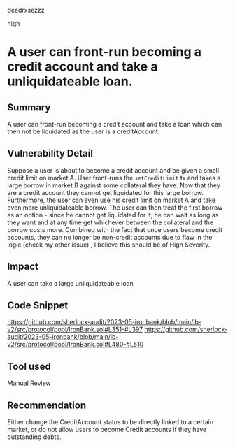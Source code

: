 deadrxsezzz

high

# A user can front-run becoming a credit account and take a unliquidateable loan.

## Summary
A user can front-run becoming a credit account and take a loan which can then not be liquidated as the user is a creditAccount. 

## Vulnerability Detail
Suppose a user is about to become a credit account and be given a small credit limit on market A. User front-runs the `setCreditLimit` tx and takes a large borrow in market B against some collateral they have. Now that they are a credit account they cannot get liquidated for this large borrow. Furthermore, the user can even use his credit limit on market A and take even more unliquidateable borrow. 
The user can then treat the first borrow as an option - since he cannot get liquidated for it, he can wait as long as they want and at any time get whichever between the collateral and the borrow costs more. 
Combined with the fact that once users become credit accounts, they can no longer be non-credit accounts due to flaw in the logic (check my other issue) , I believe this should be of High Severity.  

## Impact
A user can take a large unliquidateable loan

## Code Snippet
https://github.com/sherlock-audit/2023-05-ironbank/blob/main/ib-v2/src/protocol/pool/IronBank.sol#L351-#L397
https://github.com/sherlock-audit/2023-05-ironbank/blob/main/ib-v2/src/protocol/pool/IronBank.sol#L480-#L510

## Tool used

Manual Review

## Recommendation
Either change the CreditAccount status to be directly linked to a certain market, or do not allow users to become Credit accounts if they have outstanding debts. 